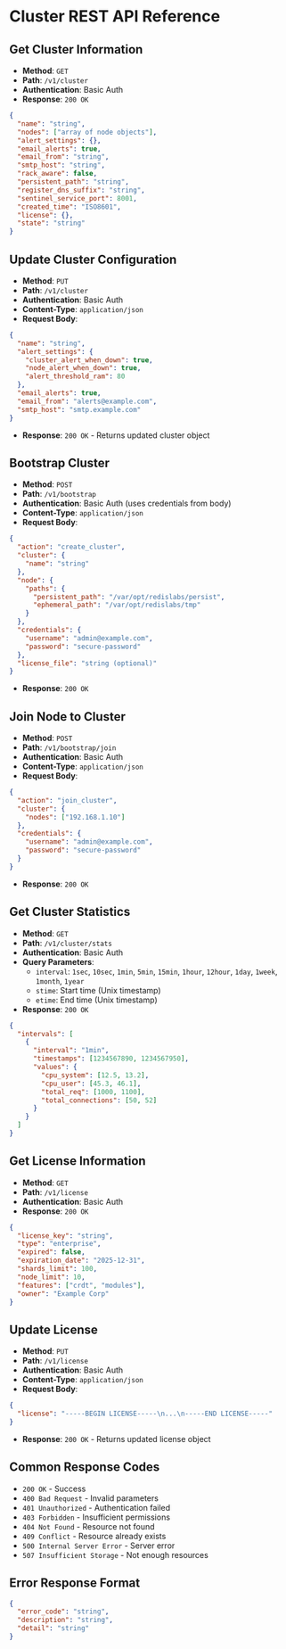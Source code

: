 # Cluster REST API Reference

## Get Cluster Information
- **Method**: `GET`
- **Path**: `/v1/cluster`
- **Authentication**: Basic Auth
- **Response**: `200 OK`

```json
{
  "name": "string",
  "nodes": ["array of node objects"],
  "alert_settings": {},
  "email_alerts": true,
  "email_from": "string",
  "smtp_host": "string",
  "rack_aware": false,
  "persistent_path": "string",
  "register_dns_suffix": "string",
  "sentinel_service_port": 8001,
  "created_time": "ISO8601",
  "license": {},
  "state": "string"
}
```

## Update Cluster Configuration
- **Method**: `PUT`
- **Path**: `/v1/cluster`
- **Authentication**: Basic Auth
- **Content-Type**: `application/json`
- **Request Body**:

```json
{
  "name": "string",
  "alert_settings": {
    "cluster_alert_when_down": true,
    "node_alert_when_down": true,
    "alert_threshold_ram": 80
  },
  "email_alerts": true,
  "email_from": "alerts@example.com",
  "smtp_host": "smtp.example.com"
}
```
- **Response**: `200 OK` - Returns updated cluster object

## Bootstrap Cluster
- **Method**: `POST`
- **Path**: `/v1/bootstrap`
- **Authentication**: Basic Auth (uses credentials from body)
- **Content-Type**: `application/json`
- **Request Body**:

```json
{
  "action": "create_cluster",
  "cluster": {
    "name": "string"
  },
  "node": {
    "paths": {
      "persistent_path": "/var/opt/redislabs/persist",
      "ephemeral_path": "/var/opt/redislabs/tmp"
    }
  },
  "credentials": {
    "username": "admin@example.com",
    "password": "secure-password"
  },
  "license_file": "string (optional)"
}
```
- **Response**: `200 OK`

## Join Node to Cluster
- **Method**: `POST`
- **Path**: `/v1/bootstrap/join`
- **Authentication**: Basic Auth
- **Content-Type**: `application/json`
- **Request Body**:

```json
{
  "action": "join_cluster",
  "cluster": {
    "nodes": ["192.168.1.10"]
  },
  "credentials": {
    "username": "admin@example.com",
    "password": "secure-password"
  }
}
```
- **Response**: `200 OK`

## Get Cluster Statistics
- **Method**: `GET`
- **Path**: `/v1/cluster/stats`
- **Authentication**: Basic Auth
- **Query Parameters**:
  - `interval`: `1sec`, `10sec`, `1min`, `5min`, `15min`, `1hour`, `12hour`, `1day`, `1week`, `1month`, `1year`
  - `stime`: Start time (Unix timestamp)
  - `etime`: End time (Unix timestamp)
- **Response**: `200 OK`

```json
{
  "intervals": [
    {
      "interval": "1min",
      "timestamps": [1234567890, 1234567950],
      "values": {
        "cpu_system": [12.5, 13.2],
        "cpu_user": [45.3, 46.1],
        "total_req": [1000, 1100],
        "total_connections": [50, 52]
      }
    }
  ]
}
```

## Get License Information
- **Method**: `GET`
- **Path**: `/v1/license`
- **Authentication**: Basic Auth
- **Response**: `200 OK`

```json
{
  "license_key": "string",
  "type": "enterprise",
  "expired": false,
  "expiration_date": "2025-12-31",
  "shards_limit": 100,
  "node_limit": 10,
  "features": ["crdt", "modules"],
  "owner": "Example Corp"
}
```

## Update License
- **Method**: `PUT`
- **Path**: `/v1/license`
- **Authentication**: Basic Auth
- **Content-Type**: `application/json`
- **Request Body**:

```json
{
  "license": "-----BEGIN LICENSE-----\n...\n-----END LICENSE-----"
}
```
- **Response**: `200 OK` - Returns updated license object

## Common Response Codes
- `200 OK` - Success
- `400 Bad Request` - Invalid parameters
- `401 Unauthorized` - Authentication failed
- `403 Forbidden` - Insufficient permissions
- `404 Not Found` - Resource not found
- `409 Conflict` - Resource already exists
- `500 Internal Server Error` - Server error
- `507 Insufficient Storage` - Not enough resources

## Error Response Format
```json
{
  "error_code": "string",
  "description": "string",
  "detail": "string"
}
```
